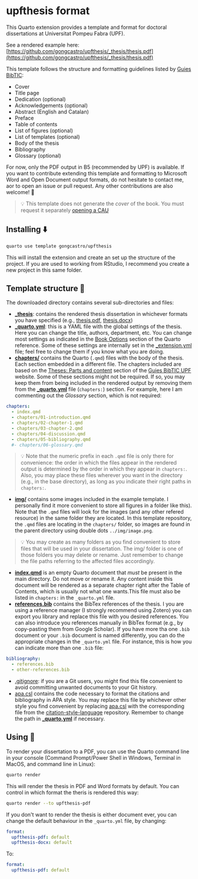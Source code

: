 # upfthesis format

This Quarto extension provides a template and format for doctoral dissertations at Universitat Pompeu Fabra (UPF). 

See a rendered example here: [https://github.com/gongcastro/upfthesis/_thesis/thesis.pdf](https://github.com/gongcastro/upfthesis/_thesis/thesis.pdf)

This template follows the structure and formatting guidelines listed by [Guies BibTIC](https://guiesbibtic.upf.edu/tesis/eng/description):

- Cover
- Title page
- Dedication (optional)
- Acknowledgements (optional)
- Abstract (English and Catalan)
- Preface
- Table of contents
- List of figures (optional)
- List of templates (optional)
- Body of the thesis
- Bibliography
- Glossary (optional)

For now, only the PDF output in B5 (recommended by UPF) is available. If you want to contribute extending this template and formatting to Microsoft Word and Open Document output formats, do not hesitate to contact me, aor to open an issue or pull request. Any other contributions are also welcome! :rocket:

>:bulb: This template does not generate the *cover* of the book. You must request it separately [opening a CAU](https://guiesbibtic.upf.edu/tesis/eng/cover)


## Installing :arrow_down:

```bash
quarto use template gongcastro/upfthesis
```

This will install the extension and create an set up the structure of the project. If you are used to working from RStudio, I recommend you create a new project in this same folder.

## Template structure :file_folder:

The downloaded directory contains several sub-directories and files:

* [**_thesis**](_thesis/): contains the rendered thesis dissertation in whichever formats you have specified (e.g., [thesis.pdf](_thesis/thesis.pdf), [thesis.docx](_thesis/thesis.docx))
* [**_quarto.yml**](_quarto.yml): this is a YAML file with the global settings of the thesis. Here you can change the title, authors, department, etc. You can change most settings as indicated in the [Book Options](https://quarto.org/docs/reference/projects/books.html) section of the Quarto reference. Some of these settings are internally set in the [_extension.yml](_extensions/gongcastro/upfthesis/_extension.yml) file; feel free to change them if you know what you are doing. 
* [**chapters/**](chapters/) contains the Quarto (`.qmd`) files with the body of the thesis. Each section embedded in a different file. The chapters included are based on the [Theses: Parts and content](https://guiesbibtic.upf.edu/tesis/eng/parts) section of the [Guies BibTIC UPF](https://guiesbibtic.upf.edu/tesis/eng/parts) website. Some of these sections might not be required. If so, you may keep them from being included in the rendered output by removing them from the [**_quarto.yml**](_quarto.yml) file (`chapters:`) section. For example, here I am commenting out the *Glossary* section, which is not required:

```yaml
chapters:
  - index.qmd
  - chapters/01-introduction.qmd
  - chapters/02-chapter-1.qmd
  - chapters/03-chapter-2.qmd
  - chapters/04-discussion.qmd
  - chapters/05-bibliography.qmd
  #- chapters/06-glossary.qmd
```

> :bulb: Note that the numeric prefix in each `.qmd` file is only there for convenience: the order in which the files appear in the rendered output is determined by the order in which they appear in `chapters:`. Also, you may place these files wherever you want in the directory (e.g., in the base directory), as long as you indicate their right paths in `chapters:`.

* [**img/**](img/) contains some images included in the example template. I personally find it more convenient to store all figures in a folder like this). Note that the `.qmd` files will look for the images (and any other refered resource) in the same folder they are located. In this template repository, the `.qmd` files are locating in the `chapters/` folder, so images are found in the parent directory using double dots `../img/image.png`.

> :bulb: You may create as many folders as you find convenient to store files that will be used in your dissertation. The img/ folder is one of those folders you may delete or rename. Just remember to change the file paths referring to the affected files accordingly.

* [**index.qmd**](index.qmd) is an empty Quarto document that *must* be present in the main directory. Do not move or rename it. Any content inside this document will be rendered as a separate chapter right after the Table of Contents, which is usually not what one wants.This file must also be listed in `chapters:` in the `_quarto.yml` file.
* [**references.bib**](references.bib) contains the BibTex references of the thesis. I you are using a reference manager (I strongly recommend using Zotero) you can export you library and replace this file with you desired references. You can also introduce you references manually in BibTex format (e.g., by copy-pasting them from Google Scholar). If you have more tha one `.bib` document or your `.bib` document is named differently, you can do the appropriate changes in the `_quarto.yml` file. For instance, this is how you can indicate more than one `.bib` file:

```yaml
bibliography:
  - references.bib
  - other-references.bib
```
* [.gitignore](.gitignore): if you are a Git users, you might find this file convenient to avoid committing unwanted documents to your Git history.
* [apa.csl](apa.csl) contains the code necessary to format the citations and bibliography in APA style. You may replace this file by whichever other style you find convenient by replacing [apa.csl](apa.csl) with the corresponding file from the [citation-style-language](https://github.com/citation-style-language/styles/blob/master/apa.csl) repository. Remember to change the path in [**_quarto.yml**](_quarto.yml) if necessary.

## Using :rocket:

To render your dissertation to a PDF, you can use the Quarto command line in your console (Command Prompt/Power Shell in Windows, Terminal in MacOS, and command line in Linux):

```bash
quarto render
```

This will render the thesis in PDF and Word formats by default. You can control in which format the theris is rendered this way:

```bash
quarto render --to upfthesis-pdf
```

If you don't want to render the thesis is either document ever, you can change the default behaviour in the `_quarto.yml` file, by changing:

```yaml
format:
  upfthesis-pdf: default
  upfthesis-docx: default
```

To:

```yaml
format:
  upfthesis-pdf: default
```
